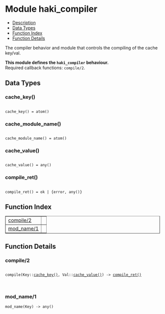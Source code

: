 

# Module haki_compiler #
* [Description](#description)
* [Data Types](#types)
* [Function Index](#index)
* [Function Details](#functions)

The compiler behavior and module that controls the compiling
of the cache key/val.

__This module defines the `haki_compiler` behaviour.__<br /> Required callback functions: `compile/2`.

<a name="types"></a>

## Data Types ##




### <a name="type-cache_key">cache_key()</a> ###


<pre><code>
cache_key() = atom()
</code></pre>




### <a name="type-cache_module_name">cache_module_name()</a> ###


<pre><code>
cache_module_name() = atom()
</code></pre>




### <a name="type-cache_value">cache_value()</a> ###


<pre><code>
cache_value() = any()
</code></pre>




### <a name="type-compile_ret">compile_ret()</a> ###


<pre><code>
compile_ret() = ok | {error, any()}
</code></pre>

<a name="index"></a>

## Function Index ##


<table width="100%" border="1" cellspacing="0" cellpadding="2" summary="function index"><tr><td valign="top"><a href="#compile-2">compile/2</a></td><td></td></tr><tr><td valign="top"><a href="#mod_name-1">mod_name/1</a></td><td></td></tr></table>


<a name="functions"></a>

## Function Details ##

<a name="compile-2"></a>

### compile/2 ###

<pre><code>
compile(Key::<a href="#type-cache_key">cache_key()</a>, Val::<a href="#type-cache_value">cache_value()</a>) -&gt; <a href="#type-compile_ret">compile_ret()</a>
</code></pre>
<br />

<a name="mod_name-1"></a>

### mod_name/1 ###

`mod_name(Key) -> any()`

